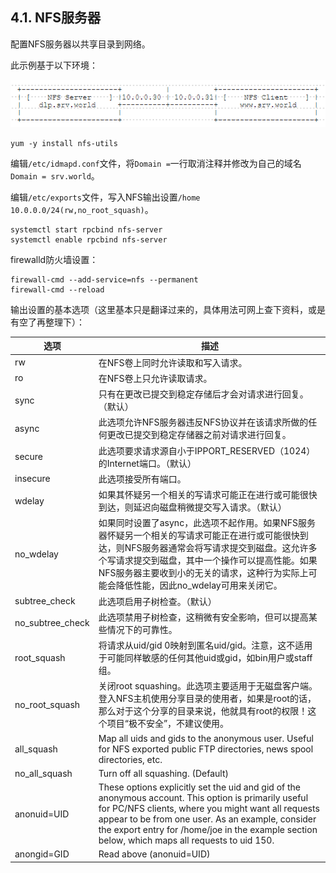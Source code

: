 ## 4.1. NFS服务器

配置NFS服务器以共享目录到网络。

此示例基于以下环境：

![nfs-environment](../Contents/nfs-environment.png)

`yum -y install nfs-utils`

编辑`/etc/idmapd.conf`文件，将`Domain =`一行取消注释并修改为自己的域名`Domain = srv.world`。

编辑`/etc/exports`文件，写入NFS输出设置`/home 10.0.0.0/24(rw,no_root_squash)`。

```
systemctl start rpcbind nfs-server
systemctl enable rpcbind nfs-server
```

firewalld防火墙设置：

```
firewall-cmd --add-service=nfs --permanent
firewall-cmd --reload
```

输出设置的基本选项（这里基本只是翻译过来的，具体用法可网上查下资料，或是有空了再整理下）：

|选项|描述|
|-|-|
|rw|在NFS卷上同时允许读取和写入请求。|
|ro|在NFS卷上只允许读取请求。|
|sync|只有在更改已提交到稳定存储后才会对请求进行回复。（默认）|
|async|此选项允许NFS服务器违反NFS协议并在该请求所做的任何更改已提交到稳定存储器之前对请求进行回复。|
|secure|此选项要求请求源自小于IPPORT_RESERVED（1024）的Internet端口。（默认）|
|insecure|此选项接受所有端口。|
|wdelay|如果其怀疑另一个相关的写请求可能正在进行或可能很快到达，则延迟向磁盘稍微提交写入请求。（默认）|
|no_wdelay|如果同时设置了async，此选项不起作用。如果NFS服务器怀疑另一个相关的写请求可能正在进行或可能很快到达，则NFS服务器通常会将写请求提交到磁盘。这允许多个写请求提交到磁盘，其中一个操作可以提高性能。如果NFS服务器主要收到小的无关的请求，这种行为实际上可能会降低性能，因此no_wdelay可用来关闭它。|
|subtree_check|此选项启用子树检查。（默认）|
|no_subtree_check|此选项禁用子树检查，这稍微有安全影响，但可以提高某些情况下的可靠性。|
|root_squash|将请求从uid/gid 0映射到匿名uid/gid。注意，这不适用于可能同样敏感的任何其他uid或gid，如bin用户或staff组。|
|no_root_squash|关闭root squashing。此选项主要适用于无磁盘客户端。登入NFS主机使用分享目录的使用者，如果是root的话，那么对于这个分享的目录来说，他就具有root的权限！这个项目“极不安全”，不建议使用。|
|all_squash|Map all uids and gids to the anonymous user. Useful for NFS exported public FTP directories, news spool directories, etc.|
|no_all_squash|Turn off all squashing. (Default)|
|anonuid=UID|These options explicitly set the uid and gid of the anonymous account. This option is primarily useful for PC/NFS clients, where you might want all requests appear to be from one user. As an example, consider the export entry for /home/joe in the example section below, which maps all requests to uid 150.|
|anongid=GID|Read above (anonuid=UID)|
























































































